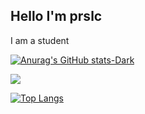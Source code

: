 ## Hello I'm prslc

 I am a student

[![Anurag's GitHub stats-Dark](https://github-readme-stats.vercel.app/api?username=prslc&show_icons=true&theme=dark#gh-dark-mode-only)](https://github.com/anuraghazra/github-readme-stats#gh-dark-mode-only)

<picture>
  <source media="(prefers-color-scheme: dark)" srcset="https://github-readme-stats.vercel.app/api/top-langs/?username=prslc&layout=compact&theme=onedark&role=OWNER,ORGANIZATION_MEMBER&langs_count=10">
  <img src="https://github-readme-stats.vercel.app/api/top-langs/?username=prslc&layout=compact&role=OWNER,ORGANIZATION_MEMBER&langs_count=10">
</picture>

[![Top Langs](https://github-readme-stats.vercel.app/api/top-langs/?username=prslc)](https://github.com/anuraghazra/github-readme-stats)